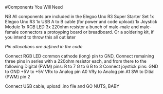 #Components You Will Need

NB All components are included in the Elegoo Uno R3 Super Starter Set
1x Elegoo Uno R3
1x USB A to B cable (for power and code upload)
1x Joystick Module
1x RGB LED
3x 220ohm resistor
a bunch of male-male and male-female connectors
a protoyping board or breadboard. Or a soldering kit, if you intend to throw this all out later

*Pin allocations are defined in the code*

Connect RGB LED common cathode (long) pin to GND, 
Connect remaining three pins in series with a 220ohm resistor each, and from there to the following Digital (PWM) pins: 
 R to 7
 G to 6
 B to 3
Connect joystick pins:
 GND to GND
 +5V to +5V
 VRx to Analog pin A0
 VRy to Analog pin A1
 SW to Ditial (PWM) pin 2
 
Connect USB cable, upload .ino file and GO NUTS, BABY
